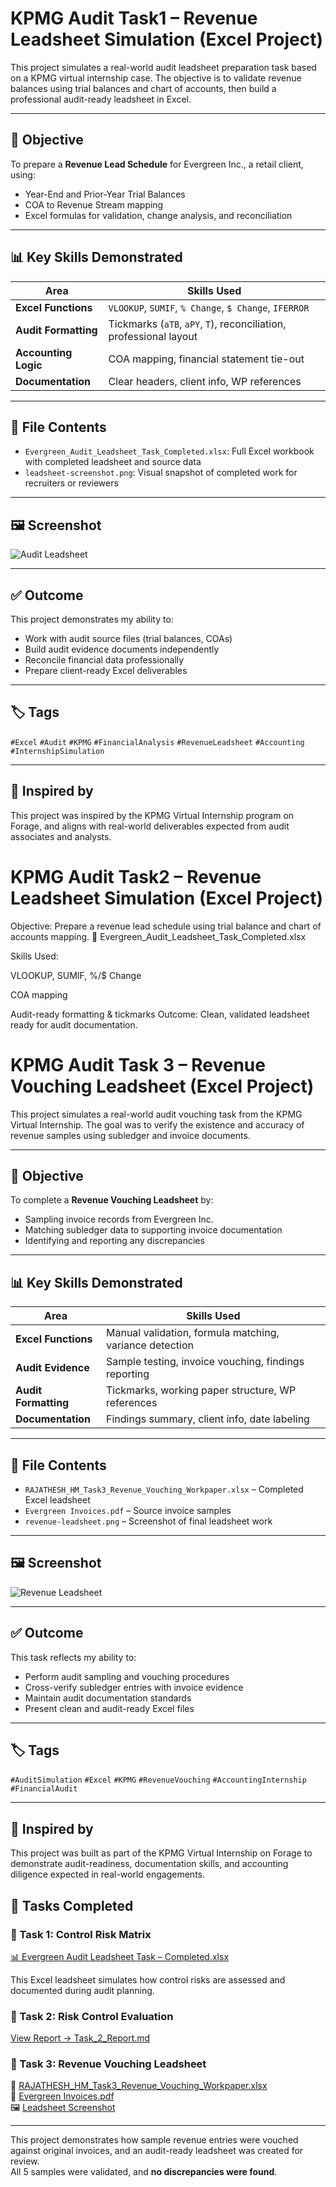 # KPMG Audit Task1 – Revenue Leadsheet Simulation (Excel Project)

This project simulates a real-world audit leadsheet preparation task based on a KPMG virtual internship case. The objective is to validate revenue balances using trial balances and chart of accounts, then build a professional audit-ready leadsheet in Excel.

---

## 🧾 Objective
To prepare a **Revenue Lead Schedule** for Evergreen Inc., a retail client, using:
- Year-End and Prior-Year Trial Balances
- COA to Revenue Stream mapping
- Excel formulas for validation, change analysis, and reconciliation

---

## 📊 Key Skills Demonstrated

| Area                    | Skills Used                                      |
|-------------------------|--------------------------------------------------|
| **Excel Functions**     | `VLOOKUP`, `SUMIF`, `% Change`, `$ Change`, `IFERROR` |
| **Audit Formatting**    | Tickmarks (`aTB`, `aPY`, `T`), reconciliation, professional layout |
| **Accounting Logic**    | COA mapping, financial statement tie-out         |
| **Documentation**       | Clear headers, client info, WP references        |

---

## 📁 File Contents

- `Evergreen_Audit_Leadsheet_Task_Completed.xlsx`: Full Excel workbook with completed leadsheet and source data
- `leadsheet-screenshot.png`: Visual snapshot of completed work for recruiters or reviewers

---

## 🖼️ Screenshot

![Audit Leadsheet](leadsheet-screenshot.png)

---

## ✅ Outcome

This project demonstrates my ability to:
- Work with audit source files (trial balances, COAs)
- Build audit evidence documents independently
- Reconcile financial data professionally
- Prepare client-ready Excel deliverables

---

## 🏷️ Tags

`#Excel` `#Audit` `#KPMG` `#FinancialAnalysis` `#RevenueLeadsheet` `#Accounting` `#InternshipSimulation`

---

## 🔗 Inspired by

This project was inspired by the KPMG Virtual Internship program on Forage, and aligns with real-world deliverables expected from audit associates and analysts.


# KPMG Audit Task2 – Revenue Leadsheet Simulation (Excel Project)
Objective: Prepare a revenue lead schedule using trial balance and chart of accounts mapping.
📁 Evergreen_Audit_Leadsheet_Task_Completed.xlsx

Skills Used:

VLOOKUP, SUMIF, %/$ Change

COA mapping

Audit-ready formatting & tickmarks
Outcome: Clean, validated leadsheet ready for audit documentation.


# KPMG Audit Task 3 – Revenue Vouching Leadsheet (Excel Project)

This project simulates a real-world audit vouching task from the KPMG Virtual Internship. The goal was to verify the existence and accuracy of revenue samples using subledger and invoice documents.

---

## 🧾 Objective

To complete a **Revenue Vouching Leadsheet** by:
- Sampling invoice records from Evergreen Inc.
- Matching subledger data to supporting invoice documentation
- Identifying and reporting any discrepancies

---

## 📊 Key Skills Demonstrated

| Area                    | Skills Used                                      |
|-------------------------|--------------------------------------------------|
| **Excel Functions**     | Manual validation, formula matching, variance detection |
| **Audit Evidence**      | Sample testing, invoice vouching, findings reporting |
| **Audit Formatting**    | Tickmarks, working paper structure, WP references |
| **Documentation**       | Findings summary, client info, date labeling     |

---

## 📁 File Contents

- `RAJATHESH_HM_Task3_Revenue_Vouching_Workpaper.xlsx` – Completed Excel leadsheet
- `Evergreen Invoices.pdf` – Source invoice samples
- `revenue-leadsheet.png` – Screenshot of final leadsheet work

---

## 🖼️ Screenshot

![Revenue Leadsheet](revenue-leadsheet.png)

---

## ✅ Outcome

This task reflects my ability to:
- Perform audit sampling and vouching procedures
- Cross-verify subledger entries with invoice evidence
- Maintain audit documentation standards
- Present clean and audit-ready Excel files

---

## 🏷️ Tags

`#AuditSimulation` `#Excel` `#KPMG` `#RevenueVouching` `#AccountingInternship` `#FinancialAudit`

---

## 🔗 Inspired by

This project was built as part of the KPMG Virtual Internship on Forage to demonstrate audit-readiness, documentation skills, and accounting diligence expected in real-world engagements.





## 📂 Tasks Completed
### 📂 Task 1: Control Risk Matrix

[📊 Evergreen Audit Leadsheet Task – Completed.xlsx](Evergreen_Audit_Leadsheet_Task_Completed.xlsx)

This Excel leadsheet simulates how control risks are assessed and documented during audit planning.



### 📄 Task 2: Risk Control Evaluation  
[View Report → Task_2_Report.md](Task_2_Risk_Control_Evaluation/Task_2_Report.md)


### 📂 Task 3: Revenue Vouching Leadsheet  
📄 [RAJATHESH_HM_Task3_Revenue_Vouching_Workpaper.xlsx](Task3_Revenue_Vouching_Leadsheet/RAJATHESH_HM_Task3_Revenue_Vouching_Workpaper.xlsx)  
📑 [Evergreen Invoices.pdf](Task3_Revenue_Vouching_Leadsheet/Evergreen%20Invoices.pdf)  
🖼️ [Leadsheet Screenshot](Task3_Revenue_Vouching_Leadsheet/revenue-leadsheet.png)

---
This project demonstrates how sample revenue entries were vouched against original invoices, and an audit-ready leadsheet was created for review.  
All 5 samples were validated, and **no discrepancies were found**.







